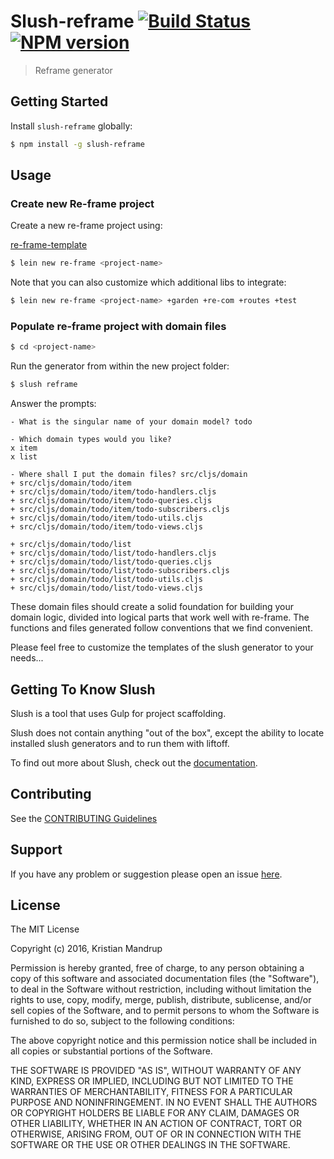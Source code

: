 # Slush-reframe [![Build Status](https://secure.travis-ci.org/kristianmandrup/slush-reframe.png?branch=master)](https://travis-ci.org/kristianmandrup/slush-reframe) [![NPM version](https://badge-me.herokuapp.com/api/npm/slush-reframe.png)](http://badges.enytc.com/for/npm/slush-reframe)

> Reframe generator


## Getting Started

Install `slush-reframe` globally:

```bash
$ npm install -g slush-reframe
```

## Usage

### Create new Re-frame project

Create a new re-frame project using:

[re-frame-template](https://github.com/Day8/re-frame-template)

```bash
$ lein new re-frame <project-name>
```

Note that you can also customize which additional libs to integrate:

```bash
$ lein new re-frame <project-name> +garden +re-com +routes +test
```

### Populate re-frame project with domain files

```bash
$ cd <project-name>
```

Run the generator from within the new project folder:

```bash
$ slush reframe
```

Answer the prompts:

```
- What is the singular name of your domain model? todo

- Which domain types would you like?
x item
x list

- Where shall I put the domain files? src/cljs/domain
+ src/cljs/domain/todo/item
+ src/cljs/domain/todo/item/todo-handlers.cljs
+ src/cljs/domain/todo/item/todo-queries.cljs
+ src/cljs/domain/todo/item/todo-subscribers.cljs
+ src/cljs/domain/todo/item/todo-utils.cljs
+ src/cljs/domain/todo/item/todo-views.cljs

+ src/cljs/domain/todo/list
+ src/cljs/domain/todo/list/todo-handlers.cljs
+ src/cljs/domain/todo/list/todo-queries.cljs
+ src/cljs/domain/todo/list/todo-subscribers.cljs
+ src/cljs/domain/todo/list/todo-utils.cljs
+ src/cljs/domain/todo/list/todo-views.cljs
```

These domain files should create a solid foundation for building your domain logic, divided into logical parts that work well with re-frame. The functions and files generated follow conventions that we find convenient.

Please feel free to customize the templates of the slush generator to your needs...

## Getting To Know Slush

Slush is a tool that uses Gulp for project scaffolding.

Slush does not contain anything "out of the box", except the ability to locate installed slush generators and to run them with liftoff.

To find out more about Slush, check out the [documentation](https://github.com/slushjs/slush).

## Contributing

See the [CONTRIBUTING Guidelines](https://github.com/kristianmandrup/slush-reframe/blob/master/CONTRIBUTING.md)

## Support
If you have any problem or suggestion please open an issue [here](https://github.com/kristianmandrup/slush-reframe/issues).

## License 

The MIT License

Copyright (c) 2016, Kristian Mandrup

Permission is hereby granted, free of charge, to any person
obtaining a copy of this software and associated documentation
files (the "Software"), to deal in the Software without
restriction, including without limitation the rights to use,
copy, modify, merge, publish, distribute, sublicense, and/or sell
copies of the Software, and to permit persons to whom the
Software is furnished to do so, subject to the following
conditions:

The above copyright notice and this permission notice shall be
included in all copies or substantial portions of the Software.

THE SOFTWARE IS PROVIDED "AS IS", WITHOUT WARRANTY OF ANY KIND,
EXPRESS OR IMPLIED, INCLUDING BUT NOT LIMITED TO THE WARRANTIES
OF MERCHANTABILITY, FITNESS FOR A PARTICULAR PURPOSE AND
NONINFRINGEMENT. IN NO EVENT SHALL THE AUTHORS OR COPYRIGHT
HOLDERS BE LIABLE FOR ANY CLAIM, DAMAGES OR OTHER LIABILITY,
WHETHER IN AN ACTION OF CONTRACT, TORT OR OTHERWISE, ARISING
FROM, OUT OF OR IN CONNECTION WITH THE SOFTWARE OR THE USE OR
OTHER DEALINGS IN THE SOFTWARE.

